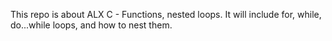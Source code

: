 This repo is about ALX C - Functions, nested loops.
It will include for, while, do...while loops,
and how to nest them.
